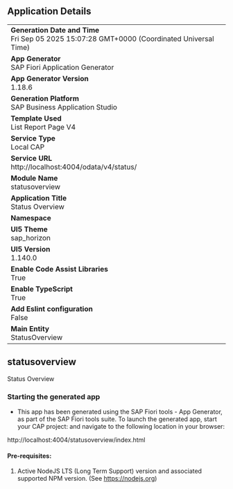 ## Application Details
|               |
| ------------- |
|**Generation Date and Time**<br>Fri Sep 05 2025 15:07:28 GMT+0000 (Coordinated Universal Time)|
|**App Generator**<br>SAP Fiori Application Generator|
|**App Generator Version**<br>1.18.6|
|**Generation Platform**<br>SAP Business Application Studio|
|**Template Used**<br>List Report Page V4|
|**Service Type**<br>Local CAP|
|**Service URL**<br>http://localhost:4004/odata/v4/status/|
|**Module Name**<br>statusoverview|
|**Application Title**<br>Status Overview|
|**Namespace**<br>|
|**UI5 Theme**<br>sap_horizon|
|**UI5 Version**<br>1.140.0|
|**Enable Code Assist Libraries**<br>True|
|**Enable TypeScript**<br>True|
|**Add Eslint configuration**<br>False|
|**Main Entity**<br>StatusOverview|

## statusoverview

Status Overview

### Starting the generated app

-   This app has been generated using the SAP Fiori tools - App Generator, as part of the SAP Fiori tools suite.  To launch the generated app, start your CAP project:  and navigate to the following location in your browser:

http://localhost:4004/statusoverview/index.html

#### Pre-requisites:

1. Active NodeJS LTS (Long Term Support) version and associated supported NPM version.  (See https://nodejs.org)



